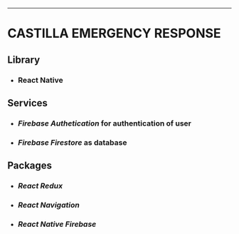 ***
# CASTILLA EMERGENCY RESPONSE

## Library
- ### React Native

## Services
- ### ___Firebase Authetication___ for authentication of user
- ### ___Firebase Firestore___ as database

## Packages
- ### ___React Redux___
- ### ___React Navigation___
- ### ___React Native Firebase___